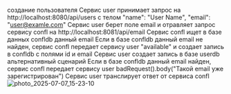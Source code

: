 создание пользователя
Сервис user принимает запрос на http://localhost:8080/api/users с телом "name": "User Name", "email": "user@examle.com"
Сервис user берет поле email и отравляет запрос сервису confl на http://localhost:8081/api/email
Сервис confl ищет в базе данных confldb данный email
Если в базе confldb данный email не найден, сервис confl передает сервису user "available" и создает запись в confldb с полями id и email
Сервис user создает запись в базе userdb
альтернативный сценарий
Если в базе confldb данный email найден, сервис confl передает сервису user badRequest().body("Такой email уже зарегистрирован")
Сервис user транслирует ответ от сервиса confl
![photo_2025-07-07_15-23-10](https://github.com/user-attachments/assets/822f538f-773e-40c2-8397-dfeef3e3d090)
